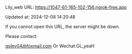 Lily_web URL: https://1047-61-165-102-156.ngrok-free.app

Updated at: 2024-12-08 14:20:48

If you cannot open this URL, the server might be down.

Please contact: 

goley04@foxmail.com Or Wechat:GL_yeaH